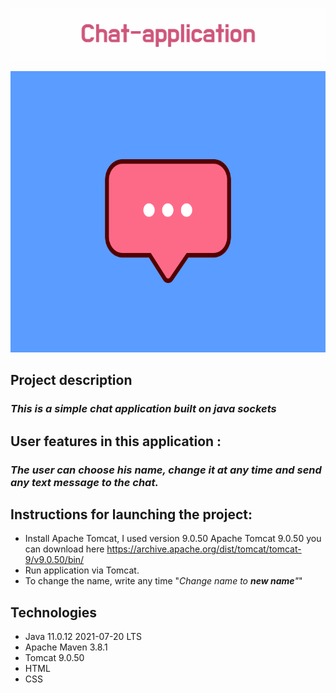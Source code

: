 <p align="center">
<img src="images/Chat-application.png">
<p>

<p align="center">
<img src="images/chat.gif" width="600" height="450">
<p>

Project description
-

### *This is a simple chat application built on java sockets*

## User features in this application :

### *The user can choose his name, change it at any time and send any text message to the chat.*

## Instructions for launching the project:

- Install Apache Tomcat, I used version 9.0.50 Apache Tomcat 9.0.50 you can download here https://archive.apache.org/dist/tomcat/tomcat-9/v9.0.50/bin/
- Run application via Tomcat.
- To change the name, write any time  "*Change name to **new name**"*"


## Technologies

- Java 11.0.12 2021-07-20 LTS
- Apache Maven 3.8.1
- Tomcat 9.0.50
- HTML
- CSS